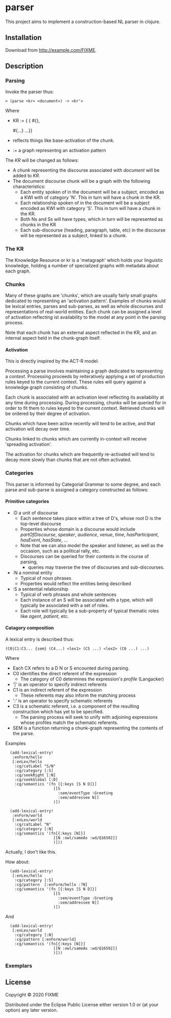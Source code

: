 # parser

This project aims to implement a construction-based NL parser in clojure.

## Installation

Download from http://example.com/FIXME.

## Description

### Parsing
Invoke the parser thus:

```
> (parse <kr> <document>) -> <kr'>

```
Where
- KR := {<chunk-id> {<asGraph> #{<g>},
                     <p> #{<o>...}
                     ...}}
- <p> reflects things like base-activation of the chunk.
- <g> := a graph representng an activation pattern 

The _KR_ will be changed as follows:

- A _chunk_ representing the discourse associated with _document_ will be added to _KR_.
- The document discourse chunk will be a graph with the following characteristics:
  - Each entity spoken of in the document will be a subject, encoded as a KWI with of category 'N'. This in turn will have a chunk in the KR.
  - Each relationship spoken of in the document will be a subject encoded as KWI with category 'S'. This in turn will have a chunk in the KR.
  - Both Ns and Ss will have types, which in turn will be represented as chunks in the KR
  - Each sub-discourse (heading, paragraph, table, etc) in the discourse will be represented as a subject, linked to a chunk.
  

### The KR
The Knowledge Resource or kr is a 'metagraph' which holds your linguistic knowledge, holding a number of specialized graphs with metadata about each graph. 

### Chunks
Many of these graphs are 'chunks', which are usually fairly small
graphs dedicated to representing an 'activation pattern'. Examples of
chunks would be lexical entries, parses and sub-parses, as well as
whole discourses and representations of real-world entities. Each
chunk can be assigned a level of activation reflecting ist
availability to the model at any point in the parsing process.

Note that each chunk has an external aspect reflected in the KR, and
an internal aspect held in the chunk-graph itself.

#### Activation
This is directly inspired by the ACT-R model.

Processing a parse involves maintaining a graph dedicated to
representing a _context_. Processing proceeds by reiteratively
applying a set of production rules keyed to the current context. These
rules will query against a knowledge graph consisting of chunks.

Each chunk is associated with an activation level reflecting its
availability at any time during processing. During processing, chunks
will be queried for in order to fit them to rules keyed to the current
context. Retrieved chunks will be ordered by their degree of
activation.

Chunks which have been active recently will tend to be active, and
that activation will decay over time.

Chunks linked to chunks which are currently in-context will receive 'spreading activation'.

The activation for chunks which are frequently re-activated will tend
to decay more slowly than chunks that are not often activated.

### Categories

This parser is informed by Categorial Grammar to some degree, and each parse and sub-parse is assigned a category constructed as follows:

#### Primitive categories
- :D a unit of discourse
  - Each sentence takes place within a tree of D's, whose root D is
    the top-level discourse
  - Properties whose domain is a discourse would include _partOfDiscourse_, _speaker_, _audience_,  _venue_, _time_,  _hasParticipant_, _hasEvent_, _hasState_, ...
  - Note that we can also model the speaker and listener, as well as
    the occasion, such as a political rally, etc.
  - Discourses can be queried for their contents in the course of parsing, 
    - queries may traverse the tree of discourses and sub-discourses.
- :N a nominal entity
  - Typical of noun phrases
  - Properties would reflect the entities being described
- :S a sentential relationship
  - Typical of verb phrases and whole sentences
  - Each instance of an S will be associated with a type, which will
    typically be associated with a set of roles.
  - Each role will typically be a sub-property of typical thematic
    roles like _agent_, _patient_, etc.


#### Catagory composition

A lexical entry is described thus:

```
(C0|C1:C3... {sem} (C4...) <lex1> (C5 ...) <lex2> (C6 ...) ...)

```
Where
- Each CX refers to a D N or S encounted during parsing.
- C0 identifies the direct referent of the expression
  - The category of C0 determines the expression's _profile_ (Langacker)
- '|' is an operator to specify indirect referents
- C1 is an indirect referent of the expression
  - These referents may also inform the matching process
- ':' is an operator to specify schematic referents
- C3 is a schematic referent, i.e. a component of the resulting
  construction which has yet to be specified.
  - The parsing process will seek to unify with adjoining expressions
    whose profiles match the schematic referents.
- SEM is a function returning a chunk-graph representing the contents of the parse.


Examples
```
  (add-lexical-entry!
   :enForm/hello 
   [:enLex/hello
    :cg/catLabel "S/N"
    :cg/category [:S]
    :cg/seekRight [:N]
    :cg/seekGlobal [:D]
    :cg/semantics '(fn [{:keys [S N D]}]
                     [[S
                       :sem/eventType :Greeting
                       :sem/addressee N]]
                     )])

  (add-lexical-entry!
   :enForm/world 
   [:enLex/world
    :cg/catLabel "N"
    :cg/category [:N]
    :cg/semantics '(fn[{:keys [N]}]
                     [[N :owl/sameAs :wd/Q16502]]
                     )]))

```

Actually, I don't like this.

How about:

```
  (add-lexical-entry!
   [:enLex/hello
    :cg/category [:S]
    :cg/pattern  [:enForm/hello :?N]
    :cg/semantics '(fn [{:keys [S N D]}]
                     [[S
                       :sem/eventType :Greeting
                       :sem/addressee N]]
                     )])

```

And
```
  (add-lexical-entry!
   [:enLex/world
    :cg/category [:N]
    :cg/pattern [:enForm/world]
    :cg/semantics '(fn[{:keys [N]}]
                     [[N :owl/sameAs :wd/Q16502]]
                     )]))

```

### Exemplars


## License

Copyright © 2020 FIXME

Distributed under the Eclipse Public License either version 1.0 or (at
your option) any later version.
